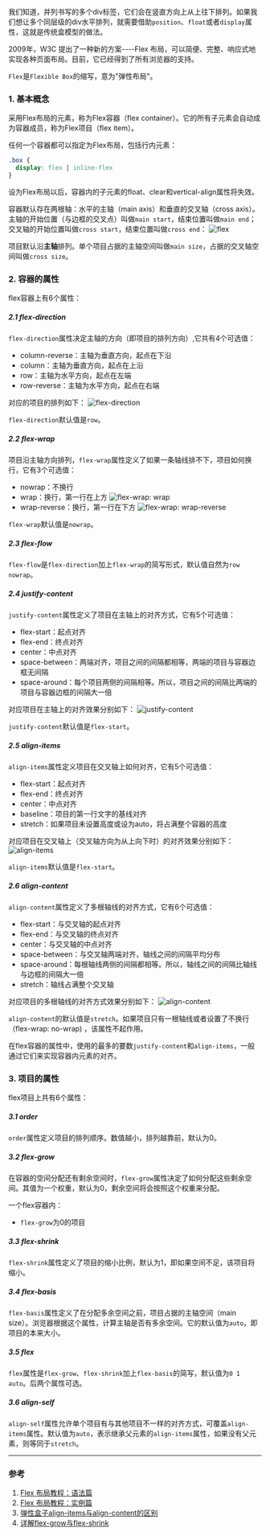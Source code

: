 我们知道，并列书写的多个div标签，它们会在竖直方向上从上往下排列。如果我们想让多个同层级的div水平排列，就需要借助`position`、`float`或者`display`属性，这就是传统盒模型的做法。

2009年，W3C 提出了一种新的方案----Flex 布局，可以简便、完整、响应式地实现各种页面布局。目前，它已经得到了所有浏览器的支持。

`Flex`是`Flexible Box`的缩写，意为"弹性布局"。

### 1. 基本概念
采用Flex布局的元素，称为Flex容器（flex container）。它的所有子元素会自动成为容器成员，称为Flex项目（flex item）。

任何一个容器都可以指定为Flex布局，包括行内元素：
```css
.box {
  display: flex | inline-flex
}
```

设为Flex布局以后，容器内的子元素的float、clear和vertical-align属性将失效。

容器默认存在两根轴：水平的主轴（main axis）和垂直的交叉轴（cross axis）。主轴的开始位置（与边框的交叉点）叫做`main start`，结束位置叫做`main end`；交叉轴的开始位置叫做`cross start`，结束位置叫做`cross end`：
![flex](https://img.imgdb.cn/item/602f5cfde7e43a13c66419d4.png)

项目默认沿**主轴**排列。单个项目占据的主轴空间叫做`main size`，占据的交叉轴空间叫做`cross size`。

### 2. 容器的属性
flex容器上有6个属性：
##### 2.1 flex-direction
`flex-direction`属性决定主轴的方向（即项目的排列方向）,它共有4个可选值：
- column-reverse：主轴为垂直方向，起点在下沿
- column：主轴为垂直方向，起点在上沿
- row：主轴为水平方向，起点在左端
- row-reverse：主轴为水平方向，起点在右端

对应的项目的排列如下：
![flex-direction](https://img.imgdb.cn/item/602f69fae7e43a13c66fe869.png)

`flex-direction`默认值是`row`。

##### 2.2 flex-wrap
项目沿主轴方向排列，`flex-wrap`属性定义了如果一条轴线排不下，项目如何换行，它有3个可选值：
- nowrap：不换行
- wrap：换行，第一行在上方
  ![flex-wrap: wrap](https://img.imgdb.cn/item/602f6d6ce7e43a13c6728baf.jpg)
- wrap-reverse：换行，第一行在下方
  ![flex-wrap: wrap-reverse](https://img.imgdb.cn/item/602f6d8ae7e43a13c672a0a7.jpg)

`flex-wrap`默认值是`nowrap`。

##### 2.3 flex-flow
`flex-flow`是`flex-direction`加上`flex-wrap`的简写形式，默认值自然为`row nowrap`。

##### 2.4 justify-content
`justify-content`属性定义了项目在主轴上的对齐方式，它有5个可选值：
- flex-start：起点对齐
- flex-end：终点对齐
- center：中点对齐
- space-between：两端对齐，项目之间的间隔都相等，两端的项目与容器边框无间隔
- space-around：每个项目两侧的间隔相等。所以，项目之间的间隔比两端的项目与容器边框的间隔大一倍

对应项目在主轴上的对齐效果分别如下：
![justify-content](https://img.imgdb.cn/item/602f749ae7e43a13c6781938.png)

`justify-content`默认值是`flex-start`。

##### 2.5 align-items
`align-items`属性定义项目在交叉轴上如何对齐，它有5个可选值：
- flex-start：起点对齐
- flex-end：终点对齐
- center：中点对齐
- baseline：项目的第一行文字的基线对齐
- stretch：如果项目未设置高度或设为auto，将占满整个容器的高度

对应项目在交叉轴上（交叉轴方向为从上向下时）的对齐效果分别如下：
![align-items](https://img.imgdb.cn/item/602f7659e7e43a13c6795466.png)

`align-items`默认值是`flex-start`。

##### 2.6 align-content
`align-content`属性定义了多根轴线的对齐方式，它有6个可选值：
- flex-start：与交叉轴的起点对齐
- flex-end：与交叉轴的终点对齐
- center：与交叉轴的中点对齐
- space-between：与交叉轴两端对齐，轴线之间的间隔平均分布
- space-around：每根轴线两侧的间隔都相等。所以，轴线之间的间隔比轴线与边框的间隔大一倍
- stretch：轴线占满整个交叉轴

对应项目的多根轴线的对齐方式效果分别如下：
![align-content](https://img.imgdb.cn/item/602f9836e7e43a13c68ad05d.png)

`align-content`的默认值是`stretch`。如果项目只有一根轴线或者设置了不换行（flex-wrap: no-wrap) ，该属性不起作用。

在flex容器的属性中，使用的最多的要数`justify-content`和`align-items`，一般通过它们来实现容器内元素的对齐。

### 3. 项目的属性
flex项目上共有6个属性：
##### 3.1 order
`order`属性定义项目的排列顺序。数值越小，排列越靠前，默认为0。

##### 3.2 flex-grow
在容器的空间分配还有剩余空间时，`flex-grow`属性决定了如何分配这些剩余空间。其值为一个权重，默认为0，剩余空间将会按照这个权重来分配。

一个flex容器内：
- `flex-grow`为0的项目

##### 3.3 flex-shrink
`flex-shrink`属性定义了项目的缩小比例，默认为1，即如果空间不足，该项目将缩小。

##### 3.4 flex-basis
`flex-basis`属性定义了在分配多余空间之前，项目占据的主轴空间（main size）。浏览器根据这个属性，计算主轴是否有多余空间。它的默认值为`auto`，即项目的本来大小。

##### 3.5 flex
`flex`属性是`flex-grow`、`flex-shrink`加上`flex-basis`的简写，默认值为`0 1 auto`。后两个属性可选。



##### 3.6 align-self
`align-self`属性允许单个项目有与其他项目不一样的对齐方式，可覆盖`align-items`属性。默认值为`auto`，表示继承父元素的`align-items`属性，如果没有父元素，则等同于`stretch`。

___
### 参考
1. [Flex 布局教程：语法篇](http://www.ruanyifeng.com/blog/2015/07/flex-grammar.html)
2. [Flex 布局教程：实例篇](http://www.ruanyifeng.com/blog/2015/07/flex-examples.html)
3. [弹性盒子align-items与align-content的区别](https://zhuanlan.zhihu.com/p/87146411)
4. [详解flex-grow与flex-shrink](https://zhuanlan.zhihu.com/p/24372279)

